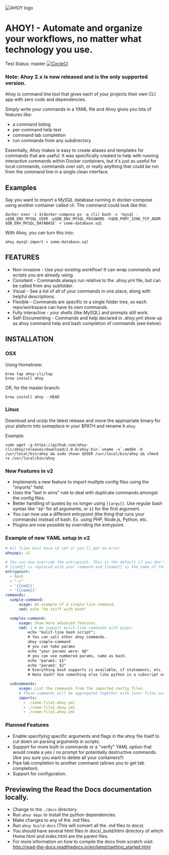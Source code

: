 ![AHOY logo](http://i65.tinypic.com/vqrwgl.png)

# AHOY! - Automate and organize your workflows, no matter what technology you use.

Test Status: master [![CircleCI](https://circleci.com/gh/ahoy-cli/ahoy/tree/master.svg?style=svg)](https://circleci.com/gh/ahoy-cli/ahoy/tree/master)

### Note: Ahoy 2.x is now released and is the only supported version.

Ahoy is command line tool that gives each of your projects their own CLI app with zero code and dependencies.

Simply write your commands in a YAML file and Ahoy gives you lots of features like:
* a command listing
* per-command help text
* command tab completion
* run commands from any subdirectory

Essentially, Ahoy makes is easy to create aliases and templates for commands that are useful. It was specifically created to help with running interactive commands within Docker containers, but it's just as useful for local commands, commands over ssh, or really anything that could be run from the command line in a single clean interface.

## Examples

Say you want to import a MySQL database running in docker-compose using another container called cli. The command could look like this:

`docker exec -i $(docker-compose ps -q cli) bash -c 'mysql -u$DB_ENV_MYSQL_USER -p$DB_ENV_MYSQL_PASSWORD -h$DB_PORT_3306_TCP_ADDR $DB_ENV_MYSQL_DATABASE' < some-database.sql`

With Ahoy, you can turn this into:

`ahoy mysql-import < some-database.sql`

## FEATURES

- Non-invasive - Use your existing workflow! It can wrap commands and scripts you are already using.
- Consitent - Commands always run relative to the .ahoy.yml file, but can be called from any subfolder.
- Visual - See a list of all of your commands in one place, along with helpful descriptions.
- Flexible - Commands are specific to a single folder tree, so each repo/workspace can have its own commands.
- Fully interactive  - your shells (like MySQL) and prompts still work.
- Self-Documenting - Commands and help declared in .ahoy.yml show up as ahoy command help and bash completion of commands (see below).

## INSTALLATION

### OSX

Using Homebrew:

```
brew tap ahoy-cli/tap
brew install ahoy
```

OR, for the master branch:
```
brew install ahoy --HEAD
```

### Linux

Download and unzip the latest release and move the appropriate binary for your plaform into someplace in your $PATH and rename it `ahoy`.

Example:
```
sudo wget -q https://github.com/ahoy-cli/ahoy/releases/download/2.0.0/ahoy-bin-`uname -s`-amd64 -O /usr/local/bin/ahoy && sudo chown $USER /usr/local/bin/ahoy && chmod +x /usr/local/bin/ahoy
```

### New Features in v2
- Implements a new feature to import mulitple config files using the "imports" field.
- Uses the "last in wins" rule to deal with duplicate commands amongst the config files.
- Better handling of quotes by no longer using `{{args}}`. Use regular bash syntax like `"$@"` for all arguments, or `$1` for the first argument.
- You can now use a different entrypoint (the thing that runs your commands) instead of bash. Ex. using PHP, Node.js, Python, etc.
- Plugins are now possible by overriding the entrypoint.

### Example of new YAML setup in v2

```YAML
# All files must have v2 set or you'll get an error
ahoyapi: v2

# You can now override the entrypoint. This is the default if you don't override it.
# {{cmd}} is replaced with your command and {{name}} is the name of the command that was run (available as $0)
entrypoint:
  - bash
  - "-c"
  - '{{cmd}}'
  - '{{name}}'
commands:
  simple-command:
      usage: An example of a single-line command.
      cmd: echo "Do stuff with bash"

  complex-command:
      usage: Show more advanced features.
      cmd: | # We support mulit-line commands with pipes.
          echo "mulit-line bash script";
          # You can call other ahoy commands.
          ahoy simple-command
          # you can take params
          echo "your params were: $@"
          # you can use numbered params, same as bash.
          echo "param1: $1"
          echo "param2: $2"
          # Everything bash supports is available, if statements, etc.
          # Hate bash? Use something else like python in a subscript or change the entrypoint.

  subcommands:
      usage: List the commands from the imported config files.
      # These commands will be aggregated together with later files overriding earlier ones if they exist.
      imports:
        - ./some-file1.ahoy.yml
        - ./some-file2.ahoy.yml
        - ./some-file3.ahoy.yml
```

### Planned Features

- Enable specifying specific arguments and flags in the ahoy file itself to cut down on parsing arguments in scripts.
- Support for more built-in commands or a "verify" YAML option that would create a yes / no prompt for potentially destructive commands. (Are you sure you want to delete all your containers?)
- Pipe tab completion to another command (allows you to get tab completion).
- Support for configuration.

## Previewing the Read the Docs documentation locally.

* Change to the `./docs` directory.
* Run `ahoy deps` to install the python dependencies.
* Make changes to any of the .md files.
* Run `ahoy build-docs` (This will convert all the .md files to docs)
* You should have several html files in docs/_build/html directory of which Home.html and index.html are the parent files.
* For more information on how to compile the docs from scratch visit: http://read-the-docs.readthedocs.io/en/latest/getting_started.html
